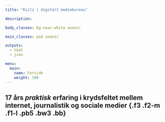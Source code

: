 ```yaml
---
title: "Kiils | digitalt mediebureau"

description:

body_classes: bg-near-white avenir

main_classes: pa3 avenir

outputs:
  - html
  - json

menu:
  main:
    name: Forside
    weight: 100
---
```


## 17 års _praktisk_ erfaring i krydsfeltet mellem internet, journalistik og sociale medier {.f3 .f2-m .f1-l .pb5 .bw3 .bb}
